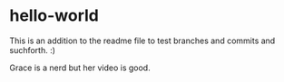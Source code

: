 # hello-world

This is an addition to the readme file to test branches and commits and suchforth. :)

Grace is a nerd but her video is good.
